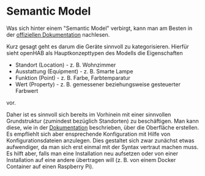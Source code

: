# Semantic Model

Was sich hinter einem "Semantic Model" verbirgt, kann man am Besten in der [offiziellen Dokumentation](https://www.openhab.org/docs/tutorial/model.html) nachlesen.

Kurz gesagt geht es darum die Geräte sinnvoll zu kategorisieren. Hierfür sieht openHAB als Hauptkonzepttypen des Modells die Eigenschaften

* Standort (Location) - z. B. Wohnzimmer
* Ausstattung (Equipment) - z. B. Smarte Lampe
* Funktion (Point) - z. B. Farbe, Farbtemparatur
* Wert (Property) - z. B. gemessener beziehungsweise gesteuerter Farbwert

vor.

Daher ist es sinnvoll sich bereits im Vorhinein mit einer sinnvollen Grundstruktur (zumindest bezüglich Standorten) zu beschäftigen. Man kann diese, wie in der [Dokumentation](https://www.openhab.org/docs/tutorial/model.html#building-the-locations-model) beschrieben, über die Oberfläche erstellen. Es empfliehlt sich aber ensprechende Konfiguration mit Hilfe von Konfigurationsdateien anzulegen. Dies gestaltet sich zwar zunächst etwas aufwendiger, da man sich erst einmal mit der Syntax vertraut machen muss. Es hilft aber, falls man eine Installation neu aufsetzen oder von einer Installation auf eine andere übertragen will (z. B. von einem Docker Container auf einen Raspberry Pi).